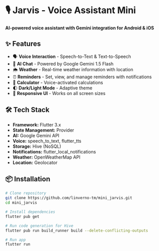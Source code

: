 # 🎙️ Jarvis - Voice Assistant Mini

**AI-powered voice assistant with Gemini integration for Android & iOS**

## ✨ Features

- 🗣️ **Voice Interaction** - Speech-to-Text & Text-to-Speech
- 🤖 **AI Chat** - Powered by Google Gemini 1.5 Flash
- 🌦️ **Weather** - Real-time weather information with location
- ⏰ **Reminders** - Set, view, and manage reminders with notifications
- 🧮 **Calculator** - Voice-activated calculations
- 🌓 **Dark/Light Mode** - Adaptive theme
- 📱 **Responsive UI** - Works on all screen sizes

## 🛠️ Tech Stack

- **Framework:** Flutter 3.x
- **State Management:** Provider
- **AI:** Google Gemini API
- **Voice:** speech_to_text, flutter_tts
- **Storage:** Hive (NoSQL)
- **Notifications:** flutter_local_notifications
- **Weather:** OpenWeatherMap API
- **Location:** Geolocator

## 📦 Installation
```bash
# Clone repository
git clone https://github.com/linverno-tm/mini_jarvis.git
cd mini_jarvis

# Install dependencies
flutter pub get

# Run code generation for Hive
flutter pub run build_runner build --delete-conflicting-outputs

# Run app
flutter run
